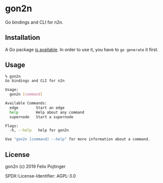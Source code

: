 # gon2n

Go bindings and CLI for n2n.

## Installation

A Go package [is available](https://godoc.org/github.com/pojntfx/gon2n). In order to use it, you have to `go generate` it first.

## Usage

```bash
% gon2n
Go bindings and CLI for n2n

Usage:
  gon2n [command]

Available Commands:
  edge        Start an edge
  help        Help about any command
  supernode   Start a supernode

Flags:
  -h, --help   help for gon2n

Use "gon2n [command] --help" for more information about a command.
```

## License

gon2n (c) 2019 Felix Pojtinger

SPDX-License-Identifier: AGPL-3.0
